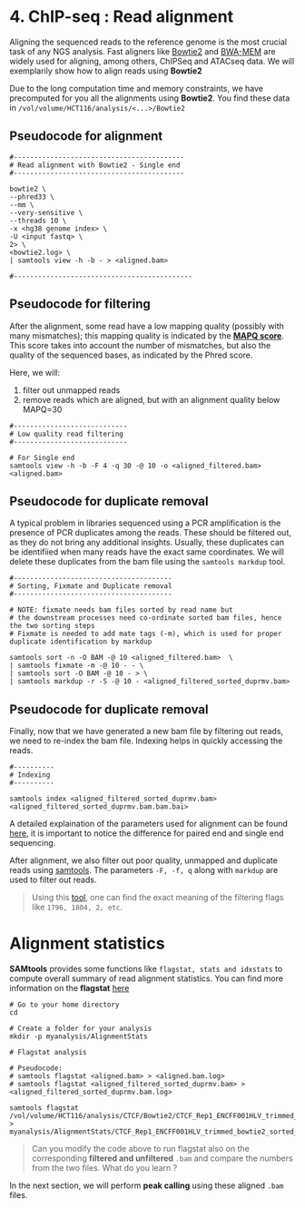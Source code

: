 # 4. ChIP-seq : Read alignment

Aligning the sequenced reads to the reference genome is the most crucial task of any NGS analysis. Fast aligners like [Bowtie2](http://bowtie-bio.sourceforge.net/bowtie2/manual.shtml#using-samtoolsbcftools-downstream) and [BWA-MEM](https://github.com/bwa-mem2/bwa-mem2) are widely used for aligning, among others, ChIPSeq and ATACseq data. We will exemplarily show how to align reads using **Bowtie2**

Due to the long computation time and memory constraints, we have precomputed for you all the alignments using **Bowtie2**. You find these data in `/vol/volume/HCT116/analysis/<...>/Bowtie2`

## Pseudocode for alignment

```
#------------------------------------------
# Read alignment with Bowtie2 - Single end
#------------------------------------------

bowtie2 \
--phred33 \
--mm \
--very-sensitive \
--threads 10 \
-x <hg38 genome index> \
-U <input fastq> \
2> \
<bowtie2.log> \
| samtools view -h -b - > <aligned.bam>

#--------------------------------------------
```

## Pseudocode for filtering

After the alignment, some read have a low mapping quality (possibly with many mismatches); this mapping quality is indicated by the [**MAPQ score**](https://genome.sph.umich.edu/wiki/Mapping_Quality_Scores). This score takes into account the number of mismatches, but also the quality of the sequenced bases, as indicated by the Phred score.

Here, we will:

1. filter out unmapped reads
2. remove reads which are aligned, but with an alignment quality below MAPQ=30

```
#----------------------------
# Low quality read filtering
#----------------------------

# For Single end
samtools view -h -b -F 4 -q 30 -@ 10 -o <aligned_filtered.bam> <aligned.bam> 

```

## Pseudocode for duplicate removal

A typical problem in libraries sequenced using a PCR amplification is the presence of PCR duplicates among the reads. 
These should be filtered out, as they do not bring any additional insights. Usually, these duplicates can be identifiied when many reads have the exact same coordinates. We will delete these duplicates from the bam file using the `samtools markdup` tool.

```
#---------------------------------------
# Sorting, Fixmate and Duplicate removal
#---------------------------------------

# NOTE: fixmate needs bam files sorted by read name but
# the downstream processes need co-ordinate sorted bam files, hence the two sorting steps
# Fixmate is needed to add mate tags (-m), which is used for proper duplicate identification by markdup

samtools sort -n -O BAM -@ 10 <aligned_filtered.bam>  \
| samtools fixmate -m -@ 10 - - \
| samtools sort -O BAM -@ 10 - > \
| samtools markdup -r -S -@ 10 - <aligned_filtered_sorted_duprmv.bam>
```

## Pseudocode for duplicate removal

Finally, now that we have generated a new bam file by filtering out reads, we need to re-index the bam file. Indexing helps in quickly accessing the reads.

```
#----------
# Indexing
#----------

samtools index <aligned_filtered_sorted_duprmv.bam> <aligned_filtered_sorted_duprmv.bam.bam.bai>

```

A detailed explaination of the parameters used for alignment can be found [here](http://bowtie-bio.sourceforge.net/bowtie2/manual.shtml#using-samtoolsbcftools-downstream), it is important to notice the difference for paired end and single end sequencing.

After alignment, we also filter out poor quality, unmapped and duplicate reads using [samtools](http://www.htslib.org/doc/samtools.html). The parameters `-F, -f, q` along with `markdup` are used to filter out reads. 

> Using this [tool](https://broadinstitute.github.io/picard/explain-flags.html), one can find the exact meaning of the filtering flags like `1796, 1804, 2, etc`.

# Alignment statistics

**SAMtools** provides some functions like `flagstat, stats and idxstats` to compute overall summary of read alignment statistics. You can find more information on the **flagstat** [here](http://www.htslib.org/doc/samtools-flagstat.html)

```
# Go to your home directory
cd 

# Create a folder for your analysis
mkdir -p myanalysis/AlignmentStats

# Flagstat analysis

# Pseudocode: 
# samtools flagstat <aligned.bam> > <aligned.bam.log>
# samtools flagstat <aligned_filtered_sorted_duprmv.bam> > <aligned_filtered_sorted_duprmv.bam.log> 

samtools flagstat /vol/volume/HCT116/analysis/CTCF/Bowtie2/CTCF_Rep1_ENCFF001HLV_trimmed_bowtie2_sorted_nofilt.bam > myanalysis/AlignmentStats/CTCF_Rep1_ENCFF001HLV_trimmed_bowtie2_sorted_nofilt.log

```

 > Can you modify the code above to run flagstat also on the corresponding **filtered and unfiltered** `.bam` and compare the numbers from the two files. What do you learn ?

In the next section, we will perform **peak calling** using these aligned `.bam` files.
